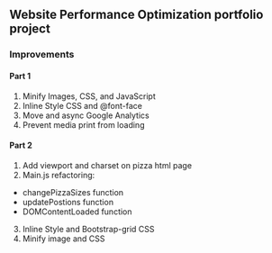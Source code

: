 ## Website Performance Optimization portfolio project

### Improvements

#### Part 1

1.  Minify Images, CSS, and JavaScript
2.  Inline Style CSS and @font-face
3.  Move and async Google Analytics
4.  Prevent media print from loading


#### Part 2

1.  Add viewport and charset on pizza html page
2.  Main.js refactoring: 
*  changePizzaSizes function
*  updatePostions function
*  DOMContentLoaded function
3.  Inline Style and Bootstrap-grid CSS
4.  Minify image and CSS
